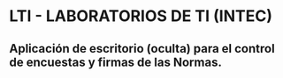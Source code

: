 ﻿# LTI - LABORATORIOS DE TI (INTEC)
## Aplicación de escritorio (oculta) para el control de encuestas y firmas de las Normas.
